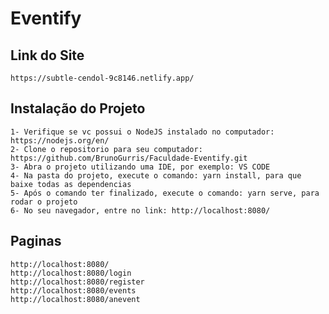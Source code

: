 # Eventify

## Link do Site
``
https://subtle-cendol-9c8146.netlify.app/
``

## Instalação do Projeto
```
1- Verifique se vc possui o NodeJS instalado no computador: https://nodejs.org/en/
2- Clone o repositorio para seu computador: https://github.com/BrunoGurris/Faculdade-Eventify.git
3- Abra o projeto utilizando uma IDE, por exemplo: VS CODE
4- Na pasta do projeto, execute o comando: yarn install, para que baixe todas as dependencias
5- Após o comando ter finalizado, execute o comando: yarn serve, para rodar o projeto
6- No seu navegador, entre no link: http://localhost:8080/
```

## Paginas

```
http://localhost:8080/
http://localhost:8080/login
http://localhost:8080/register
http://localhost:8080/events
http://localhost:8080/anevent
```
